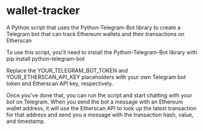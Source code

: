 # wallet-tracker
A Python script that uses the Python-Telegram-Bot library to create a Telegram bot that can track Ethereum wallets and their transactions on Etherscan

To use this script, you'll need to install the Python-Telegram-Bot library with pip install python-telegram-bot

Replace the YOUR_TELEGRAM_BOT_TOKEN and YOUR_ETHERSCAN_API_KEY placeholders with your own Telegram bot token and Etherscan API key, respectively.

Once you've done that, you can run the script and start chatting with your bot on Telegram.
When you send the bot a message with an Ethereum wallet address, it will use the Etherscan API to look up the latest transaction for that address and send you a message with the transaction hash, value, and timestamp.
